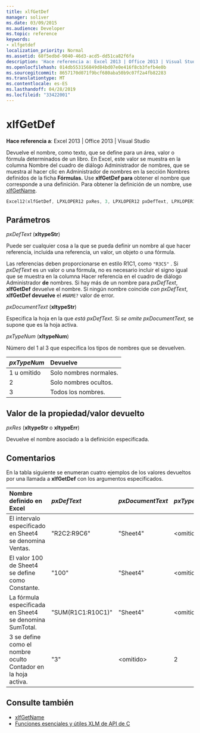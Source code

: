 ```yaml
---
title: xlfGetDef
manager: soliver
ms.date: 03/09/2015
ms.audience: Developer
ms.topic: reference
keywords:
- xlfgetdef
localization_priority: Normal
ms.assetid: 68f5edbd-9040-46d3-acd5-dd51ca82f6fa
description: 'Hace referencia a: Excel 2013 | Office 2013 | Visual Studio'
ms.openlocfilehash: 014db553156849d84bd07e0e416f8cb3fefb4e0b
ms.sourcegitcommit: 8657170d071f9bcf680aba50b9c07f2a4fb82283
ms.translationtype: MT
ms.contentlocale: es-ES
ms.lasthandoff: 04/28/2019
ms.locfileid: "33422001"
---
```

# <a name="xlfgetdef"></a>xlfGetDef

**Hace referencia a**: Excel 2013 | Office 2013 | Visual Studio 
  
Devuelve el nombre, como texto, que se define para un área, valor o fórmula determinados de un libro. En Excel, este valor se  muestra en la columna Nombre del cuadro de diálogo Administrador  de nombres, que se muestra al hacer clic en Administrador de nombres en la sección Nombres definidos de la ficha **Fórmulas.**   Use **xlfGetDef para** obtener el nombre que corresponde a una definición. Para obtener la definición de un nombre, use [xlfGetName](xlfgetname.md).
  
```cpp
Excel12(xlfGetDef, LPXLOPER12 pxRes, 3, LPXLOPER12 pxDefText, LPXLOPER12 pxDocumentText, LPXLOPER12 pxTypeNum);
```

## <a name="parameters"></a>Parámetros

_pxDefText_ (**xltypeStr**)
  
Puede ser cualquier cosa a la que se pueda definir un nombre al que hacer referencia, incluida una referencia, un valor, un objeto o una fórmula.
  
Las referencias deben proporcionarse en estilo R1C1, como  `"R3C5"` . Si _pxDefText_ es un valor o una fórmula, no es necesario  incluir el signo igual que se muestra en la columna Hacer referencia en el cuadro de diálogo Administrador **de** nombres. Si hay más de un nombre para  _pxDefText_, **xlfGetDef** devuelve el nombre. Si ningún nombre coincide  _con pxDefText_, **xlfGetDef devuelve** el  `#NAME?` valor de error. 
  
_pxDocumentText_ (**xltypeStr**)
  
Especifica la hoja en la que _está pxDefText._ Si  _se omite pxDocumentText,_ se supone que es la hoja activa. 
  
_pxTypeNum_ (**xltypeNum**)
  
Número del 1 al 3 que especifica los tipos de nombres que se devuelven.
  
|**_pxTypeNum_**|**Devuelve**|
|:-----|:-----|
|1 u omitido  <br/> |Solo nombres normales.  <br/> |
|2   <br/> |Solo nombres ocultos.  <br/> |
|3   <br/> |Todos los nombres.  <br/> |
   
## <a name="property-valuereturn-value"></a>Valor de la propiedad/valor devuelto

 _pxRes_ (**xltypeStr** o **xltypeErr**)
  
Devuelve el nombre asociado a la definición especificada.
  
## <a name="remarks"></a>Comentarios

En la tabla siguiente se enumeran cuatro ejemplos de los valores devueltos por una llamada a **xlfGetDef** con los argumentos especificados. 
  
|**Nombre definido en Excel**|**_pxDefText_**|**_pxDocumentText_**|**_pxTypeNum_**|**Valor devuelto**|
|:-----|:-----|:-----|:-----|:-----|
|El intervalo especificado en Sheet4 se denomina Ventas.  <br/> |"R2C2:R9C6"  <br/> |"Sheet4"  <br/> |\<omitido\>  <br/> |"Ventas"  <br/> |
|El valor 100 de Sheet4 se define como Constante.  <br/> |"100"  <br/> |"Sheet4"  <br/> |\<omitido\>  <br/> |"Constante"  <br/> |
|La fórmula especificada en Sheet4 se denomina SumTotal.  <br/> |"SUM(R1C1:R10C1)"  <br/> |"Sheet4"  <br/> |\<omitido\>  <br/> |"SumTotal"  <br/> |
|3 se define como el nombre oculto Contador en la hoja activa.  <br/> |"3"  <br/> |\<omitido\>  <br/> |2   <br/> |"Contador"  <br/> |
   
## <a name="see-also"></a>Consulte también

- [xlfGetName](xlfgetname.md)
- [Funciones esenciales y útiles XLM de API de C](essential-and-useful-c-api-xlm-functions.md)

